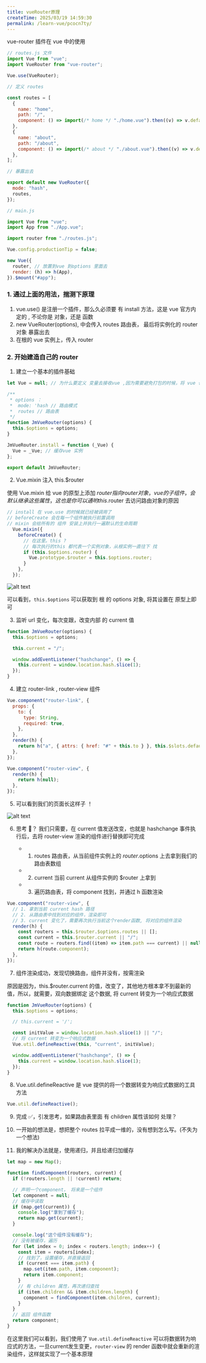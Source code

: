 ```yaml
---
title: vueRouter原理
createTime: 2025/03/19 14:59:30
permalink: /learn-vue/pcocn7ty/
---
```



vue-router 插件在 vue 中的使用

```js
// routes.js 文件
import Vue from "vue";
import VueRouter from "vue-router";

Vue.use(VueRouter);

// 定义 routes

const routes = [
  {
    name: "home",
    path: "/",
    component: () => import(/* home */ "./home.vue").then((v) => v.default),
  },
  {
    name: "about",
    path: "/about",
    component: () => import(/* about */ "./about.vue").then((v) => v.default),
  },
];

// 暴露出去

export default new VueRouter({
  mode: "hash",
  routes,
});
```

```js
// main.js

import Vue from "vue";
import App from "./App.vue";

import router from "./routes.js";

Vue.config.productionTip = false;

new Vue({
  router, // 放置到vue 到options 里面去
  render: (h) => h(App),
}).$mount("#app");
```

### 1. 通过上面的用法，揣测下原理

1. vue.use() 是注册一个插件，那么久必须要 有 install 方法，这是 vue 官方内定的 , 不论你是 对象，还是 函数
2. new VueRouter(options), 中会传入 routes 路由表， 最后将实例化的 router 对象 暴露出去
3. 在根的 vue 实例上，传入 router

### 2. 开始建造自己的 router

1. 建立一个基本的插件基础

```js
let Vue = null; // 为什么要定义 变量去接收vue ,因为需要避免打包的时候，将 vue 也给进行打包进来

/**
 * options ：
 *  mode: 'hash // 路由模式
 *  routes // 路由表
 */
function JmVueRouter(options) {
  this.$options = options;
}

JmVueRouter.install = function (_Vue) {
  Vue = _Vue; // 缓存vue 实例
};

export default JmVueRouter;
```

2. Vue.mixin 注入 this.$router

使用 Vue.mixin 给 vue 的原型上添加 $router 指向 router 对象，vue 的子组件，会默认继承这些属性，
这也是你可以通哟 this.$router 去访问路由对象的原因

```js
// install 在 vue.use 的时候就已经被调用了
// beforeCreate 会在每一个组件被执行前置调用
// mixin 会给所有的 组件 安装上并执行一遍默认的生命周期
  Vue.mixin({
    beforeCreate() {
      // 在这里。this ?
      // 每次执行的this 都代表一个实例对象，从根实例一直往下 找
      if (this.$options.router) {
        Vue.prototype.$router = this.$options.router;
      }
    },
  });
```

![alt text](./images/01.png)

可以看到，`this.$options` 可以获取到 根 的 options 对象, 将其设置在 原型上即可

3. 监听 url 变化，每次变跟，改变内部 的 current 值

```js
function JmVueRouter(options) {
  this.$options = options;

  this.current = "/";

  window.addEventListener("hashchange", () => {
    this.current = window.location.hash.slice(1);
  });
}
```

4. 建立 router-link , router-view 组件

```js
Vue.component("router-link", {
  props: {
    to: {
      type: String,
      required: true,
    },
  },
  render(h) {
    return h("a", { attrs: { href: "#" + this.to } }, this.$slots.default);
  },
});

Vue.component("router-view", {
  render(h) {
    return h(null);
  },
});
```

5. 可以看到我们的页面长这样子 ！

![alt text](./images/02.png)

6. 思考 🤔？ 我们只需要，在 current 值发送改变，也就是 hashchange 事件执行后，去将 router-view 渲染的组件进行替换即可完成

   - 1. routes 路由表，从当前组件实例上的 $router.$options 上去拿到我们的路由表数组
   - 2. current 当前 current 从组件实例的 $router 上拿到
   - 3. 遍历路由表，将 component 找到，并通过 h 函数渲染

```js
Vue.component("router-view", {
  // 1. 拿到当前 current hash 路径
  // 2. 从路由表中找到对应的组件，渲染即可
  // 3. current 变化了，需要再次执行当前这个render函数, 将对应的组件渲染
  render(h) {
    const routers = this.$router.$options.routes || [];
    const current = this.$router.current || "/";
    const route = routers.find((item) => item.path === current) || null;
    return h(route.component);
  },
});
```

7. 组件渲染成功，发现切换路由，组件并没有，按需渲染

原因是因为，this.$router.current 的值，改变了，其他地方根本拿不到最新的值，所以，就需要，双向数据绑定 这个数据,
将 current 转变为一个响应式数据

```js
function JmVueRouter(options) {
  this.$options = options;

  // this.current = '/';

  const initValue = window.location.hash.slice(1) || "/";
  // 将 current 转变为一个响应式数据
  Vue.util.defineReactive(this, "current", initValue);

  window.addEventListener("hashchange", () => {
    this.current = window.location.hash.slice(1);
  });
}
```

8. Vue.util.defineReactive 是 vue 提供的将一个数据转变为响应式数据的工具方法

```js
Vue.util.defineReactive();
```

9. 完成 ✅，引发思考，如果路由表里面 有 children 属性该如何 处理？

1. 一开始的想法是，想把整个 routes 拉平成一维的，没有想到怎么写。(不失为一个想法)
1. 我的解决办法就是，使用递归，并且给递归加缓存

```js
let map = new Map();

function findComponent(routers, current) {
  if (!routers.length || !current) return;

  // 声明一个component， 将来是一个组件
  let component = null;
  // 缓存中读取
  if (map.get(current)) {
    console.log("拿到了缓存");
    return map.get(current);
  }

  console.log("这个组件没有缓存");
  // 没有被缓存，遍历
  for (let index = 0; index < routers.length; index++) {
    const item = routers[index];
    // 找到了，设置缓存，并直接返回
    if (current === item.path) {
      map.set(item.path, item.component);
      return item.component;
    }
    // 有 children 属性，再次递归查找
    if (item.children && item.children.length) {
      component = findComponent(item.children, current);
    }
  }
  // 返回 组件函数
  return component;
}
```


在这里我们可以看到，我们使用了 `Vue.util.defineReactive` 可以将数据转为响应式的方法，一旦current发生变更，`router-view` 的 render 函数中就会重新的渲染组件，这样就实现了一个基本原理